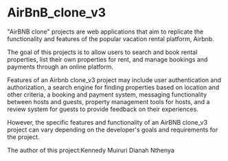 # AirBnB_clone_v3

"AirBNB clone" projects are web applications that aim to replicate the functionality and features of the popular vacation rental platform, Airbnb.

The goal of this projects is to allow users to search and book rental properties, list their own properties for rent, and manage bookings and payments through an online platform.

Features of an Airbnb clone_v3 project may include user authentication and authorization, a search engine for finding properties based on location and other criteria, a booking and payment system, messaging functionality between hosts and guests, property management tools for hosts, and a review system for guests to provide feedback on their experiences.

However, the specific features and functionality of an AirBNB clone_v3 project can vary depending on the developer's goals and requirements for the project.

The author of this project:Kennedy Muiruri
			   Dianah Nthenya
